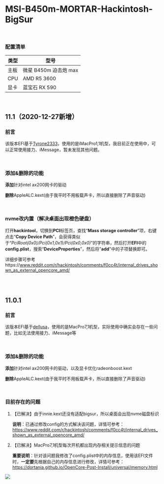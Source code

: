 # MSI-B450m-MORTAR-Hackintosh-BigSur

<br>

### 配置清单

| 类型 | 型号                  |
| ---- | --------------------- |
| 主板 | 微星 B450m 迫击炮 max |
| CPU  | AMD R5 3600           |
| 显卡 | 蓝宝石 RX 590         |

<br>

## 11.1（2020-12-27新增）

### 前言

该版本EFI基于[Tyrone2333](https://github.com/Tyrone2333/r5-2600-b450m-bazooka-5700-hackintosh)，使用的是iMacPro1,1机型，我目前正在使用中，可以正常使用接力、iMessage，暂未发现其他问题。

<br>

### 添加&删除的功能

**添加**针对intel ax200网卡的驱动

**删除**AppleALC.kext(由于我平时不用板载声卡，所以直接删除了声音驱动)

<br>

### nvme改内置（解决桌面出现橙色硬盘）

打开**hackintool**，切换到**PCI**标签页，查找“**Mass storage controller**”项，右键点击“**Copy Device Path**”，会获得类似于“*PciRoot(0x0)/Pci(0x1,0x1)/Pci(0x0,0x0)*”的字符串，然后打开**EFI**中的**config.plist**，搜索“**DeviceProperties**”，然后将"**add**"中的子项替换即可。

详细步骤可参考https://www.reddit.com/r/hackintosh/comments/f0cc4t/internal_drives_shown_as_external_opencore_amd/

<br>

<br>

## 11.0.1

### 前言

该版本EFI基于[dellusa](https://github.com/dellusa/Opencore-MSI-B450M-PRO-R5-3600)，使用的是MacPro7,1机型，实际使用中确实会存在一些问题，比如无法使用接力、iMessage等

<br>

### 添加&删除的功能

**添加**针对intel ax200网卡的驱动，以及显卡优化radeonboost.kext

**删除**AppleALC.kext(由于我平时不用板载声卡，所以直接删除了声音驱动)

<br>

### 目前存在的问题

1. 【已解决】由于innie.kext还没有适配bigsur，所以桌面会出现nvme磁盘标识

   **说明**：已通过修改config的方式解决该问题，详情可参考：https://www.reddit.com/r/hackintosh/comments/f0cc4t/internal_drives_shown_as_external_opencore_amd/

2. 【已解决】MacPro7,1机型每次开机都出现内存相关提示信息的问题

   **重要说明**：针对该问题我修改了config.plist中的内存信息，使用该EFI文件时，**一定要**先根据自己的内存信息进行修改，详情可参考：https://dortania.github.io/OpenCore-Post-Install/universal/memory.html

![](https://i.loli.net/2020/12/03/D5c619Rjrpxdhby.png)